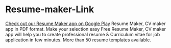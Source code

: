 # Resume-maker-Link
<a href="https://play.google.com/store/apps/details?id=cvmaker.pk.resumemaker">Check out our Resume Maker app on Google Play</a>
Resume Maker, CV maker app in PDF format. Make your selection easy Free Resume Maker, CV maker app will help you to create professional resume &amp; Curriculum vitae for job application in few minutes. More than 50 resume templates available.
